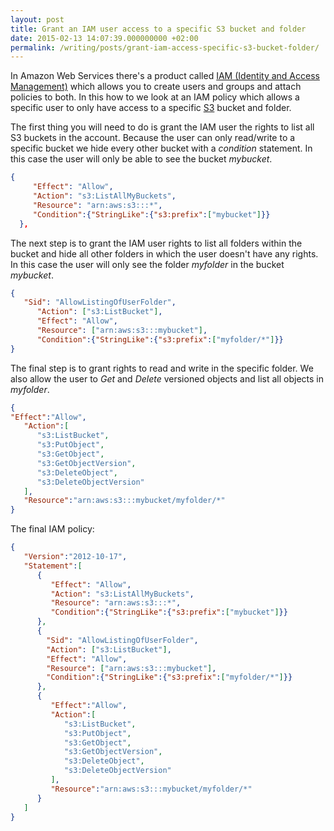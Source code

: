 ```yaml
---
layout: post
title: Grant an IAM user access to a specific S3 bucket and folder
date: 2015-02-13 14:07:39.000000000 +02:00
permalink: /writing/posts/grant-iam-access-specific-s3-bucket-folder/
---
```

In Amazon Web Services there's a product called [IAM (Identity and Access Management)](http://aws.amazon.com/iam/) which allows you to create users and groups and attach policies to both. In this how to we look at an IAM policy which allows a specific user to only have access to a specific [S3](http://aws.amazon.com/s3/) bucket and folder.

<!-- more -->

The first thing you will need to do is grant the IAM user the rights to list all S3 buckets in the account. Because the user can only read/write to a specific bucket we hide every other bucket with a *condition* statement. In this case the user will only be able to see the bucket *mybucket*.

```json
{
     "Effect": "Allow",
     "Action": "s3:ListAllMyBuckets",
     "Resource": "arn:aws:s3:::*",
     "Condition":{"StringLike":{"s3:prefix":["mybucket"]}}
  },
```

The next step is to grant the IAM user rights to list all folders within the bucket and hide all other folders in which the user doesn't have any rights. In this case the user will only see the folder *myfolder* in the bucket *mybucket*.

```json
{
   "Sid": "AllowListingOfUserFolder",
      "Action": ["s3:ListBucket"],
      "Effect": "Allow",
      "Resource": ["arn:aws:s3:::mybucket"],
      "Condition":{"StringLike":{"s3:prefix":["myfolder/*"]}}
}
```

The final step is to grant rights to read and write in the specific folder. We also allow the user to *Get* and *Delete* versioned objects and list all objects in *myfolder*.

```json
{
"Effect":"Allow",
   "Action":[
      "s3:ListBucket",
      "s3:PutObject",
      "s3:GetObject",
      "s3:GetObjectVersion",
      "s3:DeleteObject",
      "s3:DeleteObjectVersion"
   ],
   "Resource":"arn:aws:s3:::mybucket/myfolder/*"
}
```

The final IAM policy:

```json
{
   "Version":"2012-10-17",
   "Statement":[
      {
         "Effect": "Allow",
         "Action": "s3:ListAllMyBuckets",
         "Resource": "arn:aws:s3:::*",
         "Condition":{"StringLike":{"s3:prefix":["mybucket"]}}
      },
      {
        "Sid": "AllowListingOfUserFolder",
        "Action": ["s3:ListBucket"],
        "Effect": "Allow",
        "Resource": ["arn:aws:s3:::mybucket"],
        "Condition":{"StringLike":{"s3:prefix":["myfolder/*"]}}
      },
      {
         "Effect":"Allow",
         "Action":[
            "s3:ListBucket",
            "s3:PutObject",
            "s3:GetObject",
            "s3:GetObjectVersion",
            "s3:DeleteObject",
            "s3:DeleteObjectVersion"
         ],
         "Resource":"arn:aws:s3:::mybucket/myfolder/*"
      }
   ]
}
```
